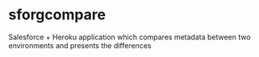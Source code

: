 sforgcompare
============

Salesforce + Heroku application which compares metadata between two environments and presents the differences
